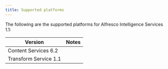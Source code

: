 ```yaml
---
title: Supported platforms
---
```


The following are the supported platforms for Alfresco Intelligence Services 1.1:

| Version | Notes |
| ------- | ----- |
| Content Services 6.2 | |
| Transform Service 1.1 | |
